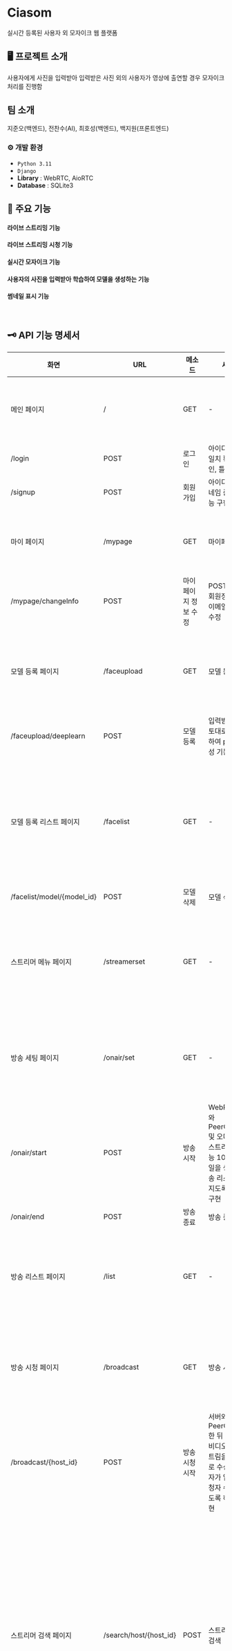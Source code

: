 # Ciasom
실시간 등록된 사용자 외 모자이크 웹 플랫폼 

## 🖥️ 프로젝트 소개
사용자에게 사진을 입력받아 입력받은 사진 외의 사용자가 영상에 출연할 경우 모자이크 처리를 진행함
<br>

##  팀 소개
지준오(백엔드), 전찬수(AI), 최호성(백엔드), 백지원(프론트엔드)
<br>

### ⚙️ 개발 환경
- `Python 3.11`
- `Django`
- **Library** :  WebRTC, AioRTC
- **Database** : SQLite3

## 📌 주요 기능
#### 라이브 스트리밍 기능
#### 라이브 스트리밍 시청 기능
#### 실시간 모자이크 기능
#### 사용자의 사진을 입력받아 학습하여 모델을 생성하는 기능
#### 썸네일 표시 기능
<br>

## 🗝️ API 기능 명세서

<html xmlns:m="http://schemas.microsoft.com/office/2004/12/omml"
xmlns="http://www.w3.org/TR/REC-html40">

<head>

<meta name=ProgId content=PowerPoint.Slide>
<meta name=Generator content="Microsoft PowerPoint 15">

</head>

<body>
<!--StartFragment-->


화면 | URL | 메소드 | 세부기능 | 설명
-- | -- | -- | -- | --
메인 페이지 | / | GET | - | 메인페이지 뷰
/login | POST | 로그인 | 아이디/비밀번호   일치 확인 후 로그인,   틀릴경우 알림
/signup | POST | 회원가입 | 아이디/이메일/닉네임 중복확인 기능 구현
마이 페이지 | /mypage | GET | 마이페이지 | 마이페이지 뷰
/mypage/changeInfo | POST | 마이페이지 정보 수정 | POST 값에   따라 회원정보(닉네임/이메일/비밀번호) 수정
모델 등록 페이지 | /faceupload | GET | 모델 등록 페이지 | 모델 등록 페이지 뷰
/faceupload/deeplearn | POST | 모델 등록 | 입력받은 사진을 토대로 모델 학습하여 pkl 파일 생성 기능
모델 등록 리스트 페이지 | /facelist | GET | - | 등록된 모델 리스트 페이지 뷰
/facelist/model/{model_id} | POST | 모델 삭제 | 모델 삭제 기능
스트리머 메뉴 페이지 | /streamerset | GET | - | 스트리머 메뉴 페이지 뷰
방송 세팅 페이지 | /onair/set | GET | - | 방송 세팅 페이지 뷰
/onair/start | POST | 방송 시작 | WebRTC 로   서버와 PeerConnection 및    오디오/비디오   스트리밍 전송 기능   10초마다 썸네일을 생성하여 방송 리스트에 보여지도록 하는 로직 구현
/onair/end | POST | 방송 종료 | 방송 종료 기능
방송 리스트 페이지 | /list | GET | - | 방송 리스트 페이지 뷰
방송 시청 페이지 | /broadcast | GET | 방송 시청 | 방송 시청 페이지 뷰
/broadcast/{host_id} | POST | 방송 시청 시작 | 서버와 PeerConnection 한 뒤 host_id의   비디오/오디오 스트림을 WebRTC로 수신 기능   시청자가 입장하면 시청자 수가 증가하도록 하는 로직 구현
스트리머 검색 페이지 | /search/host/{host_id} | POST | 스트리머 닉네임 검색 | 입력받은 문자열을 포함하는 스트리머 닉네임 검색 기능
방송제목 검색 페이지 | /search/title/{title} | POST | 방송 제목 검색 | 입력받은 문자열을 포함하는 방송 제목 검색 기능



<!--EndFragment-->
</body>

</html>

<details><summary><h4>1:1 대화 기능</h4> </summary>

<!-- summary 아래 한칸 공백 두어야함 -->

1. <message.jsp에 관하여(메세지보내는 창)>메시지를 보낼 때 msg 테이블에 reciverID에 받는사람 senderID에 보낸사람을 입력하여 msg table에 into 하도록 하였습니다.
   과거 대화내역 출력 부분은 select * from msg where (받는사람 = 나 and 보낸사람 = 상대) or (받는사람 = 상대 and 보낸사람 = 나) 인 경우를 리스트에 담아서 가져오게하였습니다.
   가져온 뒤 reciverID가 나면 대화의 왼쪽, senderID가 나면 대화의 오른쪽에 표시되도록 하였습니다.


2. <message_main.jsp에 관하여(메세지함 창)>메세지 함에서 개개인별 대화내역의 마지막 내용을 리스트를 가져온 방법은 자신의 닉네임이 받는사람 이거나 보낸사람이면(select * from msg where (senderId= 자신닉네임) or (reciverId= 자신닉네임)  리스트에 담아서 가지고왔습니다.
   그 뒤 한 상대당 1개의 리스트(채팅방)만 보여지게 하기 위해 중복된 값을 제거하여(msgList3 메소드에서 반복문과 ArrayList<String>의 contain 메소드를 이용) 대화함에 출력하였습니다.


3. 메세지 알림기능은 is Read가 0이고 받는사람이 자신이라면 알림이 표시되도록 하였고(msgToMe 메소드) 알림을 확인할경우 isRead를 1로 update 하도록 하였습니다(msgRead 메소드)


<a href="https://github.com/MegaZizon/SangChuMarket/blob/main/src/main/webapp/message/message.jsp">message.jsp</a>


<a href="https://github.com/MegaZizon/SangChuMarket/blob/main/src/main/webapp/message/message_main.jsp">message_main.jsp</a>


<a href="https://github.com/MegaZizon/SangChuMarket/blob/main/src/main/java/msg/MsgDAO.java">MsgDAO.java</a>

</details>

</details>
<details><summary><h4> 데이터베이스 구성</h4> </summary>

<!-- summary 아래 한칸 공백 두어야함 -->

TABLE USER


![image](https://github.com/MegaZizon/SangChuMarket/assets/105596059/4eaa899e-808a-4f7c-b8ac-3c4ed7857624)

TABLE Image


![image](https://github.com/MegaZizon/SangChuMarket/assets/105596059/96e74297-a60f-4b3e-924f-3d2ec16e4984)

TABLE Msg


![image](https://github.com/MegaZizon/SangChuMarket/assets/105596059/a17cc4e8-6b2b-4764-9059-1ab6669f5d0a)


</details>


<details><summary><h4>MVC 모델 1</h4> </summary>

<!-- summary 아래 한칸 공백 두어야함 -->

![image](https://github.com/MegaZizon/SangChuMarket/assets/105596059/955710bc-b54b-49da-8dc0-8ce25f9b12ac)


상추마켓은 MVC모델 1 구조를 사용하였습니다. View 와 Controller 모두 JSP가 담당하며 Model은 JavaBeans에서 담당합니다. 
구조가 단순하여 익히고 적용하기가 쉽기 때문에 이 구조를 사용하였습니다.
하지만 사용하면서 출력을 위한 뷰 코드와 로직처리를 위한 자바 코드 등이 뒤섞여 나중에는 유지보수가 매우 어려워지는 것을 느꼈습니다. 
</details>

</details>

## 🚩 구현 결과



#### 메인 페이지


![image](https://github.com/MegaZizon/SangChuMarket/assets/105596059/7a484bd3-a125-4685-8ee9-ad183203a237)


<details><summary><h4>로그인 팝업창</h4> </summary>

<!-- summary 아래 한칸 공백 두어야함 -->

![image](https://github.com/MegaZizon/SangChuMarket/assets/105596059/6a2e72cf-6387-4553-8546-491e2ebb469f)

</details>

<details><summary><h4>회원가입 팝업창</h4> </summary>

<!-- summary 아래 한칸 공백 두어야함 -->

![image](https://github.com/MegaZizon/SangChuMarket/assets/105596059/aab684ce-f219-4a25-ae99-1b8e8d1ceea0)


</details>

<details><summary><h4>검색 페이지</h4> </summary>

<!-- summary 아래 한칸 공백 두어야함 -->

![image](https://github.com/MegaZizon/SangChuMarket/assets/105596059/66290e9d-d1dc-45a4-9a65-07422677421b)


</details>

<details><summary><h4>판매글 등록 페이지</h4> </summary>

<!-- summary 아래 한칸 공백 두어야함 -->

![image](https://github.com/MegaZizon/SangChuMarket/assets/105596059/a7cf49bc-0ba3-407d-b4ba-7c6b7cb4b2a0)


</details>

<details><summary><h4>판매자 상세정보 페이지</h4> </summary>

<!-- summary 아래 한칸 공백 두어야함 -->

![image](https://github.com/MegaZizon/SangChuMarket/assets/105596059/ac490a7d-1784-4585-af1c-43d8d5955b8c)
![image](https://github.com/MegaZizon/SangChuMarket/assets/105596059/c80466e9-c3e0-4b4f-8630-075434985461)
![image](https://github.com/MegaZizon/SangChuMarket/assets/105596059/49a7ea1f-5cd9-4f4f-a81e-1a10adf6831c)
![image](https://github.com/MegaZizon/SangChuMarket/assets/105596059/9ad55d46-4121-45da-9366-559427da32ac)




</details>

<details><summary><h4>1:1 대화</h4> </summary>

<!-- summary 아래 한칸 공백 두어야함 -->

![image](https://github.com/MegaZizon/SangChuMarket/assets/105596059/b1a24d66-cddf-44a1-9d76-0e4ed2e95b4d)


</details>

<details><summary><h4>중간지점 찾기 클릭</h4> </summary>

<!-- summary 아래 한칸 공백 두어야함 -->

![image](https://github.com/MegaZizon/SangChuMarket/assets/105596059/5d35e499-ad56-473a-bee0-49eec2eac468)



</details>

<details><summary><h4>판매자 상세정보 페이지</h4> </summary>

<!-- summary 아래 한칸 공백 두어야함 -->

![image](https://github.com/MegaZizon/SangChuMarket/assets/105596059/f9d2e029-df85-48f7-9658-e983d61ae93c)


</details>

<details><summary><h4>회원정보 페이지</h4> </summary>

<!-- summary 아래 한칸 공백 두어야함 -->

![image](https://github.com/MegaZizon/SangChuMarket/assets/105596059/e7a3982b-f7c1-45a2-9880-cedc41b4bc58)



</details>

